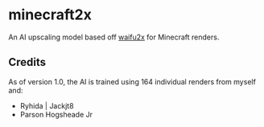 # minecraft2x
An AI upscaling model based off [waifu2x](https://github.com/nagadomi/waifu2x) for Minecraft renders.


## Credits
As of version 1.0, the AI is trained using 164 individual renders from myself and:
- Ryhida | Jackjt8
- Parson Hogsheade Jr
